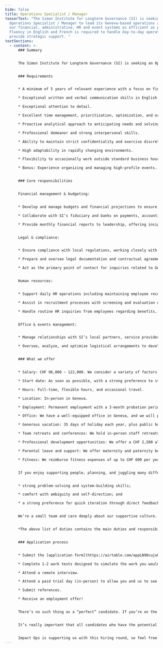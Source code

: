 ```yaml
---
hide: false
title: Operations Specialist / Manager
teaserText: "The Simon Institute for Longterm Governance (SI) is seeking an
  Operations Specialist / Manager to lead its Geneva-based operations and make
  our financial, administrative, HR and event systems as efficient as possible.
  Fluency in English and French is required to handle day-to-day operations and
  provide strategic support. "
textSections:
  - content: >-
      ### Summary


      The Simon Institute for Longterm Governance (SI) is seeking an Operations Specialist / Manager to lead its Geneva-based operations and make our financial, administrative, HR and event systems as efficient as possible. Fluency in English and French is required to handle day-to-day operations and provide strategic support.


      ### Requirements


      * A minimum of 5 years of relevant experience with a focus on finance and administrative affairs, preferably in Geneva or Switzerland.

      * Exceptional written and verbal communication skills in English and French.

      * Exceptional attention to detail.

      * Excellent time management, prioritization, optimization, and organizational skills.

      * Proactive analytical approach to anticipating needs and solving problems.

      * Professional demeanor and strong interpersonal skills.

      * Ability to maintain strict confidentiality and exercise discretion.

      * High adaptability in rapidly changing environments.

      * Flexibility to occasionally work outside standard business hours.

      * Bonus: Experience organizing and managing high-profile events.


      ### Core responsibilities


      Financial management & budgeting:


      * Develop and manage budgets and financial projections to ensure our fundraising and spending align with organizational goals and regulatory requirements.

      * Collaborate with SI’s fiduciary and banks on payments, accounting, and investments to optimize resource utilization and maintain transparent financial documentation.

      * Provide monthly financial reports to leadership, offering insights into SI’s financial health and assisting in forecasting.


      Legal & compliance:


      * Ensure compliance with local regulations, working closely with SI’s fiduciary and Geneva or Swiss-based institutions (Registre du Commerce, FER-CIAM, etc.).

      * Prepare and oversee legal documentation and contractual agreements, ensuring SI’s compliance with Swiss and local laws.

      * Act as the primary point of contact for inquiries related to Geneva and Switzerland’s regulatory environment and SI’s legal obligations.


      Human resources:


      * Support daily HR operations including maintaining employee records, processing documentation for new hires, transfers, and separations, and ensuring all personnel files are complete and up-to-date.

      * Assist in recruitment processes with screening and evaluation of candidates, visa sponsorship, relocation support, and onboarding.

      * Handle routine HR inquiries from employees regarding benefits, leave policies, and company procedures while maintaining strict confidentiality and providing timely, accurate responses.


      Office & events management:


      * Manage relationships with SI’s local partners, service providers, and landlord to support the seamless implementation of our projects.

      * Oversee, analyze, and optimize logistical arrangements to develop effective infrastructure for the team and events.


      ### What we offer


      * Salary: CHF 96,000 – 122,000. We consider a variety of factors when formulating an offer, including but not limited to, the role and responsibilities, work experience, training, skills, expertise, and internal equity.

      * Start date: As soon as possible, with a strong preference to start before April.

      * Hours: Full-time, flexible hours, and occasional travel.

      * Location: In-person in Geneva.

      * Employment: Permanent employment with a 3-month probation period.

      * Office: We have a well-equipped office in Geneva, and we will pay for high-quality ergonomic equipment (laptop, monitors, etc.).

      * Generous vacation: 35 days of holiday each year, plus public holidays. We encourage you to use the full allowance.

      * Team retreats and conferences: We hold in-person staff retreats twice a year, to work on our strategy and build strong working relationships.

      * Professional development opportunities: We offer a CHF 2,500 allowance each year for professional development. We build in opportunities for career growth through on-the-job learning, increasing responsibility, and role progression pathways.

      * Parental leave and support: We offer maternity and paternity benefits that go beyond Swiss legal requirements: this includes up to 6 months of maternity leave, 60 days of flexible paternity leave, 100% salary coverage during leave, flexibility to work from home, unlimited breastfeeding breaks, parental PTO for childhood difficulties, and the option to work at 80% while being paid 100% in the first year after childbirth.

      * Fitness: We reimburse fitness expenses of up to CHF 600 per year for full-time employees and proportionately for part-time employees.


      If you enjoy supporting people, planning, and juggling many different tasks, we think you’d add a lot of value to our team. This role offers unique insight into SI’s structure, priorities, and decisions. The ideal candidate brings a strong alignment with our mission and culture, as well as:


      * strong problem-solving and system-building skills; 

      * comfort with ambiguity and self-direction; and 

      * a strong preference for quick iteration through direct feedback.


      We’re a small team and care deeply about our supportive culture. We strive for excellence and encourage high ambitions. We want you to succeed in your career and feel supported to grow.


      *The above list of duties contains the main duties and responsibilities for this position. However, in a small organization such as SI, staff members are expected to show flexibility in their approach to work and be willing to undertake other tasks that are reasonably allocated to them, but which may not be part of their regular list of duties. Whereas any task becomes a regular part of an employee’s responsibilities, the job description will be changed in consultation with the employee and their supervisor.*


      ### Application process


      * Submit the [application form](https://airtable.com/appLN90cujuQSnA5M/pag1xYu2HOdHZY0W6/form). We expect this application form to take 30-60 minutes to fill in. Please do not spend more than an hour on it. We review candidates on a rolling basis and will close this round on March 16th.

      * Complete 1-2 work tests designed to simulate the work you would do if hired and/or evaluate certain skills important for success in the role.

      * Attend a remote interview.

      * Attend a paid trial day (in-person) to allow you and us to see what it would be like if you worked at SI. 

      * Submit references.

      * Receive an employment offer!


      There’s no such thing as a “perfect” candidate. If you’re on the fence about applying because you’re unsure whether you’re qualified, we’d encourage you to apply.


      It’s really important that all candidates who have the potential to succeed at SI are provided with an equitable experience in the application process. So, if you require adjustments to provide you with the best opportunity to succeed through our hiring process, please let us know at any stage. 


      Impact Ops is supporting us with this hiring round, so feel free to reach out with any questions at hello@impact-ops.org.
---
```

